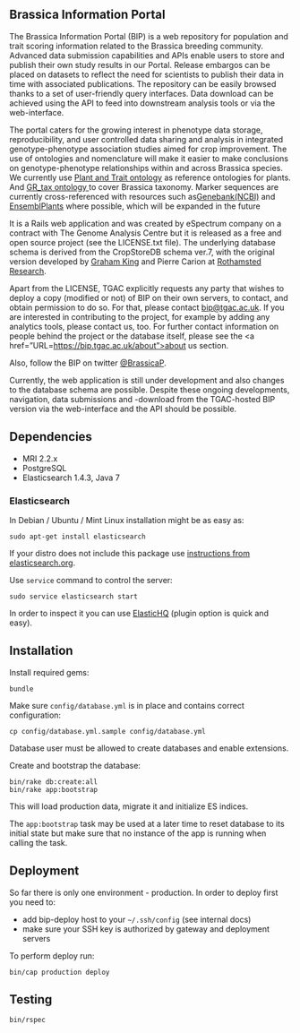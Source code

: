 ## Brassica Information Portal

The Brassica Information Portal (BIP) is a web repository for population and trait scoring information related to the Brassica breeding community. Advanced data submission capabilities and APIs enable users to store and publish their own study results in our Portal. 
Release embargos can be placed on datasets to reflect the need for scientists to publish their data in time with associated publications. The repository can be easily browsed thanks to a set of user-friendly query interfaces. Data download can be achieved using the API to feed into downstream analysis tools or via the web-interface.

The portal caters for the growing interest in phenotype data storage, reproducibility, and user controlled data sharing and analysis in integrated genotype-phenotype association studies aimed for crop improvement. 
The use of ontologies and nomenclature will make it easier to make conclusions on genotype-phenotype relationships within and across Brassica species. We currently use <a href=”http://archive.gramene.org/plant_ontology/ontology_browse.html#tax”>Plant and Trait ontology</a> as reference ontologies for plants. And <a href=”http://archive.gramene.org/plant_ontology/ontology_browse.html#tax”>GR_tax ontology </a>to cover Brassica taxonomy.
Marker sequences are currently cross-referenced with resources such as<a href=”https://www.ncbi.nlm.nih.gov/genbank/”>Genebank(NCBI)</a> and <a href= “http://plants.ensembl.org/index.html”>EnsemblPlants</a> where possible, which will be expanded in the future

It is a Rails web application and was created by eSpectrum company on a contract with The Genome Analysis Centre but it is released as a free and open source project (see the LICENSE.txt file). The underlying database schema is derived from the CropStoreDB schema ver.7, with the original version developed by <a href="mailto:Graham.King@scu.edu.au">Graham King</a> and Pierre Carion at  <a href=”http://www.rothamsted.ac.uk/>Rothamsted Research</a>.

Apart from the LICENSE, TGAC explicitly requests any party that wishes to deploy a copy (modified or not) of BIP on their own servers, to contact, and obtain permission to do so. For that, please contact <a href="mailto:bip@tgac.ac.uk">bip@tgac.ac.uk</a>. If you are interested in contributing to the project, for example by adding any analytics tools, please contact us, too.
For further contact information on people behind the project or the database itself, please see the <a href=”URL=https://bip.tgac.ac.uk/about”>about us</a> section.

Also, follow the BIP on twitter <a href="https://twitter.com/BrassicaP">@BrassicaP</a>.

Currently, the web application is still under development and also changes to the database schema are possible. Despite these ongoing developments, navigation, data submissions and -download from the TGAC-hosted BIP version via the web-interface and the API should be possible.

## Dependencies

* MRI 2.2.x
* PostgreSQL
* Elasticsearch 1.4.3, Java 7


### Elasticsearch

In Debian / Ubuntu / Mint Linux installation might be as easy as:

    sudo apt-get install elasticsearch

If your distro does not include this package
use [instructions from elasticsearch.org](http://www.elasticsearch.org/guide/en/elasticsearch/reference/current/setup-repositories.html).

Use `service` command to control the server:

    sudo service elasticsearch start

In order to inspect it you can use [ElasticHQ](http://www.elastichq.org/gettingstarted.html) (plugin option
is quick and easy).


## Installation

Install required gems:

    bundle

Make sure `config/database.yml` is in place and contains correct configuration:

    cp config/database.yml.sample config/database.yml

Database user must be allowed to create databases and enable extensions.

Create and bootstrap the database:

    bin/rake db:create:all
    bin/rake app:bootstrap

This will load production data, migrate it and initialize ES indices.

The `app:bootstrap` task may be used at a later time to reset database to its
initial state but make sure that no instance of the app is running when calling the task.


## Deployment

So far there is only one environment - production. In order to deploy first
you need to:

* add bip-deploy host to your `~/.ssh/config` (see internal docs)
* make sure your SSH key is authorized by gateway and deployment servers

To perform deploy run:

    bin/cap production deploy


## Testing

    bin/rspec


